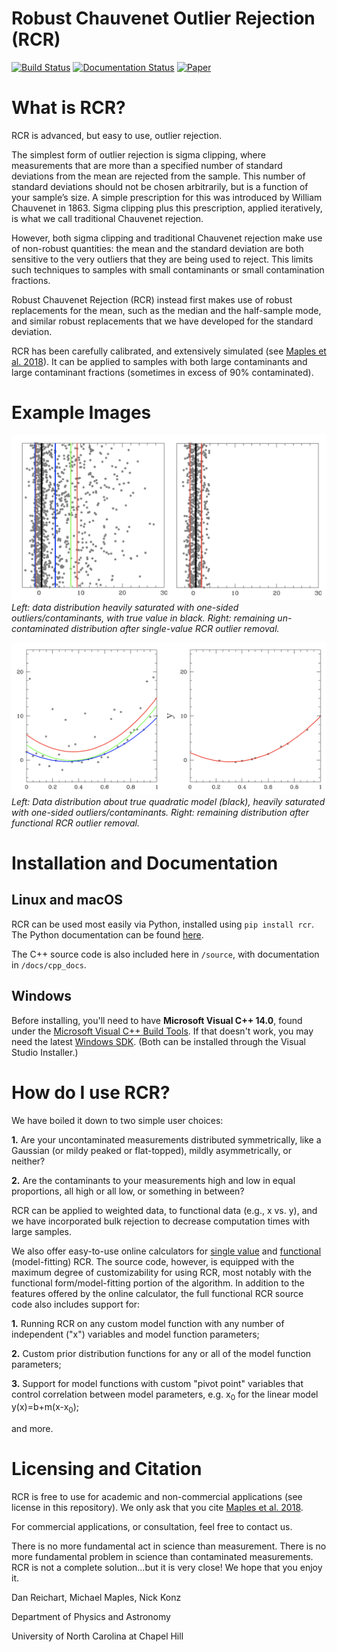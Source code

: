 # Robust Chauvenet Outlier Rejection (RCR)

[![Build Status](https://travis-ci.com/nickk124/RCR.svg?branch=master)](https://travis-ci.com/nickk124/RCR)
[![Documentation Status](https://readthedocs.org/projects/rcr/badge/?version=latest)](https://rcr.readthedocs.io/en/latest/?badge=latest)
[![Paper](https://img.shields.io/badge/arXiv-1807.05276-orange)](https://arxiv.org/abs/1807.05276)

# What is RCR?
RCR is advanced, but easy to use, outlier rejection.

The simplest form of outlier rejection is sigma clipping, where measurements that are more than a specified number of standard deviations from the mean are rejected from the sample. This number of standard deviations should not be chosen arbitrarily, but is a function of your sample’s size. A simple prescription for this was introduced by William Chauvenet in 1863. Sigma clipping plus this prescription, applied iteratively, is what we call traditional Chauvenet rejection.

However, both sigma clipping and traditional Chauvenet rejection make use of non-robust quantities: the mean and the standard deviation are both sensitive to the very outliers that they are being used to reject. This limits such techniques to samples with small contaminants or small contamination fractions.

Robust Chauvenet Rejection (RCR) instead first makes use of robust replacements for the mean, such as the median and the half-sample mode, and similar robust replacements that we have developed for the standard deviation.

RCR has been carefully calibrated, and extensively simulated (see [Maples et al. 2018](https://arxiv.org/abs/1807.05276)). It can be applied to samples with both large contaminants and large contaminant fractions (sometimes in excess of 90% contaminated).

# Example Images

![](example_imgs/before_after_singlevalue.png)
*Left: data distribution heavily saturated with one-sided outliers/contaminants, with true value in black. Right: remaining un-contaminated distribution after single-value RCR outlier removal.*

![](example_imgs/before_after_functional.png)
*Left: Data distribution about true quadratic model (black), heavily saturated with one-sided outliers/contaminants. Right: remaining distribution after functional RCR outlier removal.*

# Installation and Documentation

## Linux and macOS

RCR can be used most easily via Python, installed using `pip install rcr`. The Python documentation can be found [here](rcr.readthedocs.io).

The C++ source code is also included here in `/source`, with documentation in `/docs/cpp_docs`.

## Windows

Before installing, you'll need to have **Microsoft Visual C++ 14.0**, found under the [Microsoft Visual C++ Build Tools](https://visualstudio.microsoft.com/downloads/). If that doesn't work, you may need the latest [Windows SDK](https://developer.microsoft.com/en-us/windows/downloads/windows-10-sdk/). (Both can be installed through the Visual Studio Installer.)


# How do I use RCR?
We have boiled it down to two simple user choices:

**1.** Are your uncontaminated measurements distributed symmetrically, like a Gaussian (or mildy peaked or flat-topped), mildly asymmetrically, or neither?

**2.** Are the contaminants to your measurements high and low in equal proportions, all high or all low, or something in between?

RCR can be applied to weighted data, to functional data (e.g., x vs. y), and we have incorporated bulk rejection to decrease computation times with large samples.

We also offer easy-to-use online calculators for [single value](https://skynet.unc.edu/rcr/calculator/value) and [functional](https://skynet.unc.edu/rcr/calculator/functional) (model-fitting) RCR. The source code, however, is equipped with the maximum degree of customizability for using RCR, most notably with the functional form/model-fitting portion of the algorithm. In addition to the features offered by the online calculator, the full functional RCR source code also includes support for:

**1.** Running RCR on any custom model function with any number of independent ("x") variables and model function parameters;

**2.** Custom prior distribution functions for any or all of the model function parameters;

**3.** Support for model functions with custom "pivot point" variables that control correlation between model parameters, e.g. x<sub>0</sub> for the linear model y(x)=b+m(x-x<sub>0</sub>);

and more.


# Licensing and Citation

RCR is free to use for academic and non-commercial applications (see license in this repository). We only ask that you cite [Maples et al. 2018](https://arxiv.org/abs/1807.05276).

For commercial applications, or consultation, feel free to contact us.


There is no more fundamental act in science than measurement. There is no more fundamental problem in science than contaminated measurements. RCR is not a complete solution...but it is very close! We hope that you enjoy it.

Dan Reichart, Michael Maples, Nick Konz

Department of Physics and Astronomy

University of North Carolina at Chapel Hill
